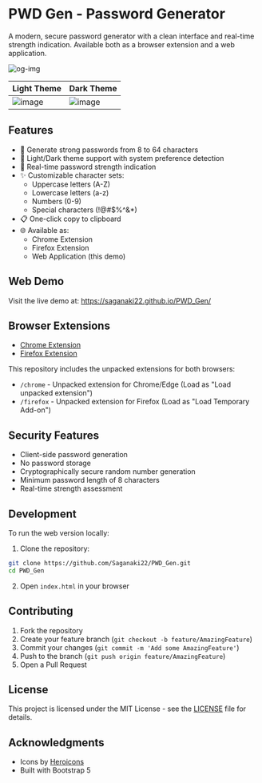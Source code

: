 # PWD Gen - Password Generator

A modern, secure password generator with a clean interface and real-time strength indication. Available both as a browser extension and a web application.

![og-img](https://github.com/user-attachments/assets/9b09fe74-fb95-496e-99c1-eced35c73479)

| Light Theme | Dark Theme |
|------------|------------|
| ![image](https://github.com/user-attachments/assets/c752f153-55d6-4894-950d-197a4bafa21c) | ![image](https://github.com/user-attachments/assets/91193fef-8030-4901-ae1b-cacc5f321fa6) |


## Features

- 🔐 Generate strong passwords from 8 to 64 characters
- 🎨 Light/Dark theme support with system preference detection
- 💪 Real-time password strength indication
- ✨ Customizable character sets:
  - Uppercase letters (A-Z)
  - Lowercase letters (a-z)
  - Numbers (0-9)
  - Special characters (!@#$%^&*)
- 📋 One-click copy to clipboard
- 🌐 Available as:
  - Chrome Extension
  - Firefox Extension
  - Web Application (this demo)

## Web Demo

Visit the live demo at: https://saganaki22.github.io/PWD_Gen/

## Browser Extensions

- [Chrome Extension](https://chrome.google.com/webstore/detail/pwd-gen/coming-soon)
- [Firefox Extension](https://addons.mozilla.org/en-US/firefox/addon/pwd-gen/coming-soon)

This repository includes the unpacked extensions for both browsers:
- `/chrome` - Unpacked extension for Chrome/Edge (Load as "Load unpacked extension")
- `/firefox` - Unpacked extension for Firefox (Load as "Load Temporary Add-on")

## Security Features

- Client-side password generation
- No password storage
- Cryptographically secure random number generation
- Minimum password length of 8 characters
- Real-time strength assessment

## Development

To run the web version locally:

1. Clone the repository:
```bash
git clone https://github.com/Saganaki22/PWD_Gen.git
cd PWD_Gen
```

2. Open `index.html` in your browser

## Contributing

1. Fork the repository
2. Create your feature branch (`git checkout -b feature/AmazingFeature`)
3. Commit your changes (`git commit -m 'Add some AmazingFeature'`)
4. Push to the branch (`git push origin feature/AmazingFeature`)
5. Open a Pull Request

## License

This project is licensed under the MIT License - see the [LICENSE](LICENSE) file for details.

## Acknowledgments

- Icons by [Heroicons](https://heroicons.com/)
- Built with Bootstrap 5
